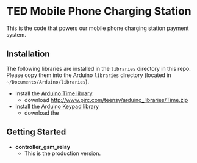 # TED Mobile Phone Charging Station
This is the code that powers our mobile phone charging station payment system.

## Installation
The following libraries are installed in the `libraries` directory in this repo.
Please copy them into the Arduino `libraries` directory (located in
`~/Documents/Arduino/libraries`).
- Install the [Arduino Time library](https://github.com/PaulStoffregen/Time)
  + download http://www.pjrc.com/teensy/arduino_libraries/Time.zip
- Install the [Arduino Keypad library](http://playground.arduino.cc/code/keypad)
  + download the

## Getting Started
- **controller_gsm_relay**
  + This is the production version.
